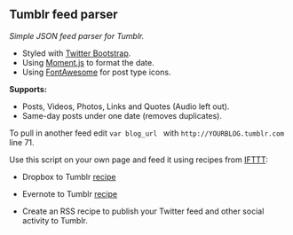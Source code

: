 ## Tumblr feed parser

*Simple JSON feed parser for Tumblr.*

- Styled with [Twitter Bootstrap](twitter.github.com/bootstrap/).
- Using [Moment.js](http://momentjs.com) to format the date.
- Using [FontAwesome](http://fortawesome.github.io/Font-Awesome/) for post type icons.

**Supports:** 
- Posts, Videos, Photos, Links and Quotes (Audio left out).
- Same-day posts under one date (removes duplicates).

To pull in another feed edit ````var blog_url ```` with ````http://YOURBLOG.tumblr.com```` line 71.

Use this script on your own page and feed it using recipes from [IFTTT](https://ifttt.com/):

- Dropbox to Tumblr [recipe](https://ifttt.com/recipes/90662)

- Evernote to Tumblr [recipe](https://ifttt.com/recipes/90663)

- Create an RSS recipe to publish your Twitter feed and other social activity to Tumblr.